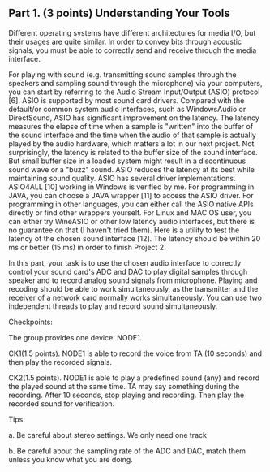 ## Part 1. (3 points) Understanding Your Tools

Different operating systems have different architectures for media I/O, but their usages are quite similar. In order to convey bits through acoustic signals, you must be able to correctly send and receive through the media interface.

For playing with sound (e.g. transmitting sound samples through the speakers and sampling sound through the microphone) via your computers, you can start by referring to the Audio Stream Input/Output (ASIO) protocol [6]. ASIO is supported by most sound card drivers. Compared with the default/or common system audio interfaces, such as WindowsAudio or DirectSound, ASIO has significant improvement on the latency. The latency measures the elapse of time when a sample is &quot;written&quot; into the buffer of the sound interface and the time when the audio of that sample is actually played by the audio hardware, which matters a lot in our next project. Not surprisingly, the latency is related to the buffer size of the sound interface. But small buffer size in a loaded system might result in a discontinuous sound wave or a &quot;buzz&quot; sound. ASIO reduces the latency at its best while maintaining sound quality. ASIO has several driver implementations. ASIO4ALL [10] working in Windows is verified by me. For programming in JAVA, you can choose a JAVA wrapper [11] to access the ASIO driver. For programming in other languages, you can either call the ASIO native APIs directly or find other wrappers yourself. For Linux and MAC OS user, you can either try WineASIO or other low latency audio interfaces, but there is no guarantee on that (I haven&#39;t tried them). Here is a utility to test the latency of the chosen sound interface [12]. The latency should be within 20 ms or better (15 ms) in order to finish Project 2.

In this part, your task is to use the chosen audio interface to correctly control your sound card&#39;s ADC and DAC to play digital samples through speaker and to record analog sound signals from microphone. Playing and recoding should be able to work simultaneously, as the transmitter and the receiver of a network card normally works simultaneously. You can use two independent threads to play and record sound simultaneously.

Checkpoints:

The group provides one device: NODE1.

CK1(1.5 points). NODE1 is able to record the voice from TA (10 seconds) and then play the recorded signals.

CK2(1.5 points). NODE1 is able to play a predefined sound (any) and record the played sound at the same time. TA may say something during the recording. After 10 seconds, stop playing and recording. Then play the recorded sound for verification.

Tips:

a. Be careful about stereo settings. We only need one track

b. Be careful about the sampling rate of the ADC and DAC, match them unless you know what you are doing.
